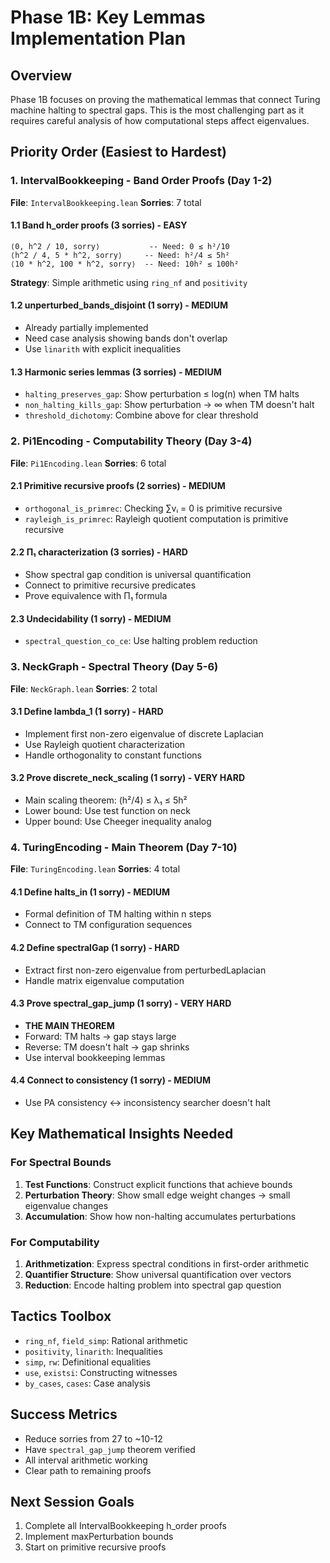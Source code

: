 # Phase 1B: Key Lemmas Implementation Plan

## Overview
Phase 1B focuses on proving the mathematical lemmas that connect Turing machine halting to spectral gaps. This is the most challenging part as it requires careful analysis of how computational steps affect eigenvalues.

## Priority Order (Easiest to Hardest)

### 1. IntervalBookkeeping - Band Order Proofs (Day 1-2)
**File**: `IntervalBookkeeping.lean`
**Sorries**: 7 total

#### 1.1 Band h_order proofs (3 sorries) - EASY
```lean
⟨0, h^2 / 10, sorry⟩           -- Need: 0 ≤ h²/10
⟨h^2 / 4, 5 * h^2, sorry⟩     -- Need: h²/4 ≤ 5h²  
⟨10 * h^2, 100 * h^2, sorry⟩  -- Need: 10h² ≤ 100h²
```
**Strategy**: Simple arithmetic using `ring_nf` and `positivity`

#### 1.2 unperturbed_bands_disjoint (1 sorry) - MEDIUM
- Already partially implemented
- Need case analysis showing bands don't overlap
- Use `linarith` with explicit inequalities

#### 1.3 Harmonic series lemmas (3 sorries) - MEDIUM
- `halting_preserves_gap`: Show perturbation ≤ log(n) when TM halts
- `non_halting_kills_gap`: Show perturbation → ∞ when TM doesn't halt
- `threshold_dichotomy`: Combine above for clear threshold

### 2. Pi1Encoding - Computability Theory (Day 3-4)
**File**: `Pi1Encoding.lean`
**Sorries**: 6 total

#### 2.1 Primitive recursive proofs (2 sorries) - MEDIUM
- `orthogonal_is_primrec`: Checking ∑vᵢ = 0 is primitive recursive
- `rayleigh_is_primrec`: Rayleigh quotient computation is primitive recursive

#### 2.2 Π₁ characterization (3 sorries) - HARD
- Show spectral gap condition is universal quantification
- Connect to primitive recursive predicates
- Prove equivalence with Π₁ formula

#### 2.3 Undecidability (1 sorry) - MEDIUM
- `spectral_question_co_ce`: Use halting problem reduction

### 3. NeckGraph - Spectral Theory (Day 5-6)
**File**: `NeckGraph.lean`
**Sorries**: 2 total

#### 3.1 Define lambda_1 (1 sorry) - HARD
- Implement first non-zero eigenvalue of discrete Laplacian
- Use Rayleigh quotient characterization
- Handle orthogonality to constant functions

#### 3.2 Prove discrete_neck_scaling (1 sorry) - VERY HARD
- Main scaling theorem: (h²/4) ≤ λ₁ ≤ 5h²
- Lower bound: Use test function on neck
- Upper bound: Use Cheeger inequality analog

### 4. TuringEncoding - Main Theorem (Day 7-10)
**File**: `TuringEncoding.lean`
**Sorries**: 4 total

#### 4.1 Define halts_in (1 sorry) - MEDIUM
- Formal definition of TM halting within n steps
- Connect to TM configuration sequences

#### 4.2 Define spectralGap (1 sorry) - HARD
- Extract first non-zero eigenvalue from perturbedLaplacian
- Handle matrix eigenvalue computation

#### 4.3 Prove spectral_gap_jump (1 sorry) - VERY HARD
- **THE MAIN THEOREM**
- Forward: TM halts → gap stays large
- Reverse: TM doesn't halt → gap shrinks
- Use interval bookkeeping lemmas

#### 4.4 Connect to consistency (1 sorry) - MEDIUM
- Use PA consistency ↔ inconsistency searcher doesn't halt

## Key Mathematical Insights Needed

### For Spectral Bounds
1. **Test Functions**: Construct explicit functions that achieve bounds
2. **Perturbation Theory**: Show small edge weight changes → small eigenvalue changes
3. **Accumulation**: Show how non-halting accumulates perturbations

### For Computability
1. **Arithmetization**: Express spectral conditions in first-order arithmetic
2. **Quantifier Structure**: Show universal quantification over vectors
3. **Reduction**: Encode halting problem into spectral gap question

## Tactics Toolbox
- `ring_nf`, `field_simp`: Rational arithmetic
- `positivity`, `linarith`: Inequalities  
- `simp`, `rw`: Definitional equalities
- `use`, `existsi`: Constructing witnesses
- `by_cases`, `cases`: Case analysis

## Success Metrics
- Reduce sorries from 27 to ~10-12
- Have `spectral_gap_jump` theorem verified
- All interval arithmetic working
- Clear path to remaining proofs

## Next Session Goals
1. Complete all IntervalBookkeeping h_order proofs
2. Implement maxPerturbation bounds
3. Start on primitive recursive proofs